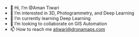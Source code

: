- 👋 Hi, I’m @Aman Tiwari
- 👀 I’m interested in 3D, Photogrammetry, and Deep Learning
- 🌱 I’m currently learning Deep Learning
- 💞️ I’m looking to collaborate on GIS Automation
- 📫 How to reach me atiwari@dronamaps.com



